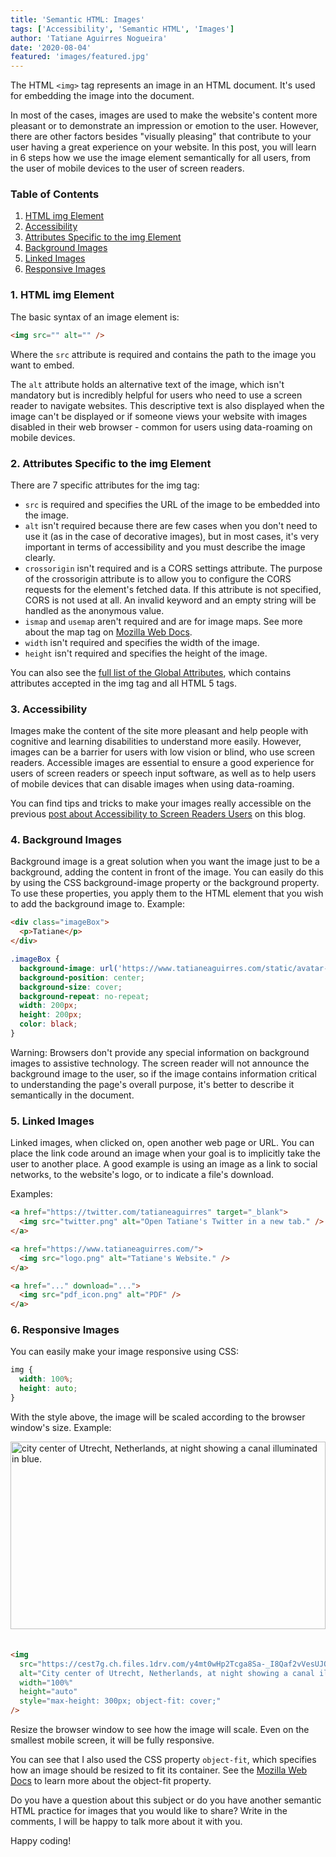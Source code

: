 ```yaml
---
title: 'Semantic HTML: Images'
tags: ['Accessibility', 'Semantic HTML', 'Images']
author: 'Tatiane Aguirres Nogueira'
date: '2020-08-04'
featured: 'images/featured.jpg'
---
```


The HTML `<img>` tag represents an image in an HTML document. It's used for embedding the image into the document.

In most of the cases, images are used to make the website's content more pleasant or to demonstrate an impression or emotion to the user. However, there are other factors besides "visually pleasing" that contribute to your user having a great experience on your website. In this post, you will learn in 6 steps how we use the image element semantically for all users, from the user of mobile devices to the user of screen readers.

### Table of Contents

<ol class='u-ordered-list'>
  <li>
    <a class='u-link' href='#html-img-element'>
      HTML img Element
    </a>
  </li>
  <li>
    <a class='u-link' href='#accessibility'>
      Accessibility
    </a>
  </li>
  <li>
    <a class='u-link' href='#attributes'>
      Attributes Specific to the img Element
    </a>
  </li>
  <li>
    <a class='u-link' href='#background-images'>
      Background Images
    </a>
  </li>
  <li>
    <a class='u-link' href='#linked-images'>
      Linked Images
    </a>
  </li>
  <li>
    <a class='u-link' href='#responsive-images'>
      Responsive Images
    </a>
  </li>
</ol>

<section style="position: relative;" class="u-margin-bottom-lg">
<span class="u-anchor" id="html-img-element"></span>

### 1. HTML img Element

The basic syntax of an image element is:

```html
<img src="" alt="" />
```

Where the <code>src</code> attribute is required and contains the path to the image you want to embed.

The <code>alt</code> attribute holds an alternative text of the image, which isn't mandatory but is incredibly helpful for users who need to use a screen reader to navigate websites. This descriptive text is also displayed when the image can't be displayed or if someone views your website with images disabled in their web browser - common for users using data-roaming on mobile devices.

</section>

<section style="position: relative;" class="u-margin-bottom-lg">
<span class="u-anchor" id="attributes"></span>

### 2. Attributes Specific to the img Element

There are 7 specific attributes for the img tag:

<ul class="u-unordered-list">
  <li>
    <code>src</code> is required and specifies the URL of the image to be embedded into the image.
  </li>
  <li>
    <code>alt</code> isn't required because there are few cases when you don't need to use it (as in the case of decorative images), but in most cases, it's very important in terms of accessibility and you must describe the image clearly.
  </li>
  <li>
    <code>crossorigin</code> isn't required and is a CORS settings attribute. The purpose of the crossorigin attribute is to allow you to configure the CORS requests for the element's fetched data. If this attribute is not specified, CORS is not used at all. An invalid keyword and an empty string will be handled as the anonymous value.
  </li>
  <li>
    <code>ismap</code> and <code>usemap</code> aren't required and are for image maps. See more about the map tag on <a href="https://developer.mozilla.org/en-US/docs/Web/HTML/Element/map" class="u-link" target="_blank" rel="noreferrer noopener">Mozilla Web Docs</a>.
  </li>
  <li>
    <code>width</code> isn't required and specifies the width of the image.
  </li>
  <li>
    <code>height</code> isn't required and specifies the height of the image.
  </li>
</ul>

You can also see the <a href="https://developer.mozilla.org/en-US/docs/Web/HTML/Global_attributes" class="u-link" target="_blank" rel="noreferrer noopener">full list of the Global Attributes</a>, which contains attributes accepted in the img tag and all HTML 5 tags.

</section>

<section style="position: relative;" class="u-margin-bottom-lg">
<span class="u-anchor" id="accessibility"></span>

### 3. Accessibility

Images make the content of the site more pleasant and help people with cognitive and learning disabilities to understand more easily. However, images can be a barrier for users with low vision or blind, who use screen readers. Accessible images are essential to ensure a good experience for users of screen readers or speech input software, as well as to help users of mobile devices that can disable images when using data-roaming.

You can find tips and tricks to make your images really accessible on the previous <a href="https://www.tatianeaguirres.com/blog/2020-07-27-web-accessibility-2/#images" class="u-link" target="_blank" rel="noreferrer noopener">post about Accessibility to Screen Readers Users</a> on this blog.

</section>

<section style="position: relative;" class="u-margin-bottom-lg">
<span class="u-anchor" id="background-images"></span>

### 4. Background Images

Background image is a great solution when you want the image just to be a background, adding the content in front of the image. You can easily do this by using the CSS background-image property or the background property. To use these properties, you apply them to the HTML element that you wish to add the background image to. Example:

```html
<div class="imageBox">
  <p>Tatiane</p>
</div>
```

```css
.imageBox {
  background-image: url('https://www.tatianeaguirres.com/static/avatar-b5737f697355efa946435c1559c581cf.png');
  background-position: center;
  background-size: cover;
  background-repeat: no-repeat;
  width: 200px;
  height: 200px;
  color: black;
}
```

Warning: Browsers don't provide any special information on background images to assistive technology. The screen reader will not announce the background image to the user, so if the image contains information critical to understanding the page's overall purpose, it's better to describe it semantically in the document.

</section>

<section style="position: relative;" class="u-margin-bottom-lg">
<span class="u-anchor" id="linked-images"></span>

### 5. Linked Images

Linked images, when clicked on, open another web page or URL. You can place the link code around an image when your goal is to implicitly take the user to another place. A good example is using an image as a link to social networks, to the website's logo, or to indicate a file's download.

Examples:

```html
<a href="https://twitter.com/tatianeaguirres" target="_blank">
  <img src="twitter.png" alt="Open Tatiane's Twitter in a new tab." />
</a>
```

```html
<a href="https://www.tatianeaguirres.com/">
  <img src="logo.png" alt="Tatiane's Website." />
</a>
```

```html
<a href="..." download="...">
  <img src="pdf_icon.png" alt="PDF" />
</a>
```

</section>

<section style="position: relative;" class="u-margin-bottom-lg">
<span class="u-anchor" id="responsive-images"></span>

### 6. Responsive Images

You can easily make your image responsive using CSS:

```css
img {
  width: 100%;
  height: auto;
}
```

With the style above, the image will be scaled according to the browser window's size. Example:

<img src="https://cest7g.ch.files.1drv.com/y4mt0wHp2Tcga8Sa-_I8Qaf2vVesUJQ5KCBwn4XGA2d3IgSkSGEBi2w-IrYvvFbowsmgzzhyisR8Wil8nD8qTGJ_Ibxcs9gMCH1YVABSik1E2pF6EudGCVPBn-xMu_B4I-5ny9TIBnfOIqJIwmbH_aABbnNRzUuhOPaByVrkJKaaERTwb-gSQZMVgV5Fw3MjmO4p0Vl7rP9eqqUUYnceB5n3g?width=768&height=1024&cropmode=none" alt="city center of Utrecht, Netherlands, at night showing a canal illuminated in blue." width="100%" height="auto" style="max-height: 300px; object-fit: cover; margin-bottom: 20px;" />

```html
<img
  src="https://cest7g.ch.files.1drv.com/y4mt0wHp2Tcga8Sa-_I8Qaf2vVesUJQ5KCBwn4XGA2d3IgSkSGEBi2w-IrYvvFbowsmgzzhyisR8Wil8nD8qTGJ_Ibxcs9gMCH1YVABSik1E2pF6EudGCVPBn-xMu_B4I-5ny9TIBnfOIqJIwmbH_aABbnNRzUuhOPaByVrkJKaaERTwb-gSQZMVgV5Fw3MjmO4p0Vl7rP9eqqUUYnceB5n3g?width=768&height=1024&cropmode=none"
  alt="City center of Utrecht, Netherlands, at night showing a canal illuminated in blue."
  width="100%"
  height="auto"
  style="max-height: 300px; object-fit: cover;"
/>
```

Resize the browser window to see how the image will scale. Even on the smallest mobile screen, it will be fully responsive.

You can see that I also used the CSS property <code>object-fit</code>, which specifies how an image should be resized to fit its container. See the <a href="https://developer.mozilla.org/en-US/docs/Web/CSS/object-fit" class="u-link" target="_blank" rel="noreferrer noopener">Mozilla Web Docs</a> to learn more about the object-fit property.

</section>

Do you have a question about this subject or do you have another semantic HTML practice for images that you would like to share? Write in the comments, I will be happy to talk more about it with you.

Happy coding!
